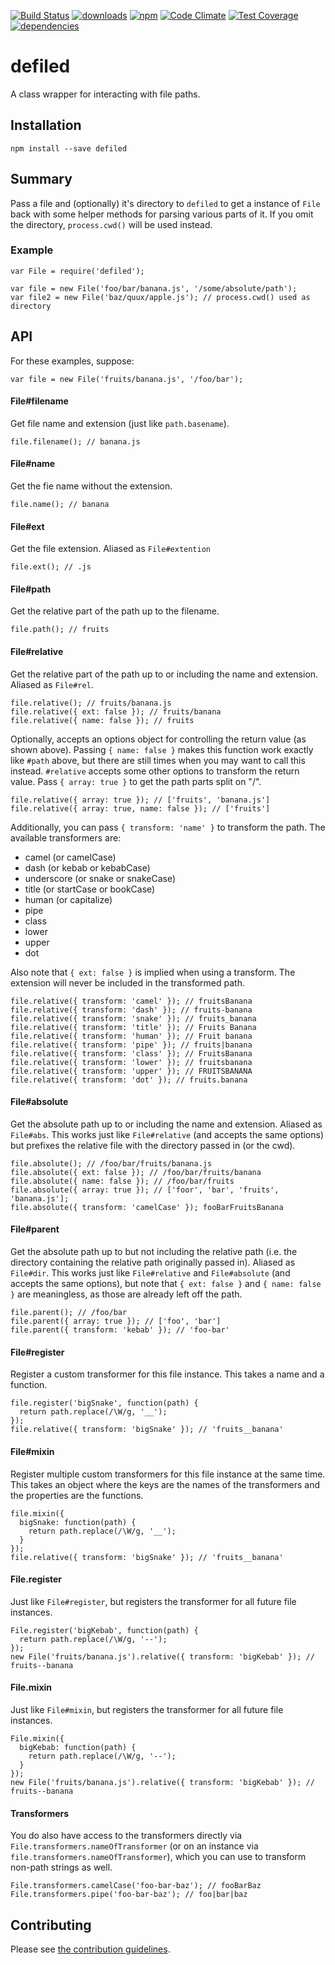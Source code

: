 [![Build Status](https://travis-ci.org/tandrewnichols/defiled.png)](https://travis-ci.org/tandrewnichols/defiled) [![downloads](http://img.shields.io/npm/dm/defiled.svg)](https://npmjs.org/package/defiled) [![npm](http://img.shields.io/npm/v/defiled.svg)](https://npmjs.org/package/defiled) [![Code Climate](https://codeclimate.com/github/tandrewnichols/defiled/badges/gpa.svg)](https://codeclimate.com/github/tandrewnichols/defiled) [![Test Coverage](https://codeclimate.com/github/tandrewnichols/defiled/badges/coverage.svg)](https://codeclimate.com/github/tandrewnichols/defiled) [![dependencies](https://david-dm.org/tandrewnichols/defiled.png)](https://david-dm.org/tandrewnichols/defiled)

# defiled

A class wrapper for interacting with file paths.

## Installation

`npm install --save defiled`

## Summary

Pass a file and (optionally) it's directory to `defiled` to get a instance of `File` back with some helper methods for parsing various parts of it. If you omit the directory, `process.cwd()` will be used instead.

### Example

```
var File = require('defiled');

var file = new File('foo/bar/banana.js', '/some/absolute/path');
var file2 = new File('baz/quux/apple.js'); // process.cwd() used as directory
```

## API

For these examples, suppose:

```
var file = new File('fruits/banana.js', '/foo/bar');
```

#### File#filename

Get file name and extension (just like `path.basename`).

```
file.filename(); // banana.js
```

#### File#name

Get the fie name without the extension.

```
file.name(); // banana
```

#### File#ext

Get the file extension. Aliased as `File#extention`

```
file.ext(); // .js
```

#### File#path

Get the relative part of the path up to the filename.

```
file.path(); // fruits
```

#### File#relative

Get the relative part of the path up to or including the name and extension. Aliased as `File#rel`.

```
file.relative(); // fruits/banana.js
file.relative({ ext: false }); // fruits/banana
file.relative({ name: false }); // fruits
```

Optionally, accepts an options object for controlling the return value (as shown above). Passing `{ name: false }` makes this function work exactly like `#path` above, but there are still times when you may want to call this instead. `#relative` accepts some other options to transform the return value. Pass `{ array: true }` to get the path parts split on "/".

```
file.relative({ array: true }); // ['fruits', 'banana.js']
file.relative({ array: true, name: false }); // ['fruits']
```

Additionally, you can pass `{ transform: 'name' }` to transform the path. The available transformers are:

* camel (or camelCase)
* dash (or kebab or kebabCase)
* underscore (or snake or snakeCase)
* title (or startCase or bookCase)
* human (or capitalize)
* pipe
* class
* lower
* upper
* dot

Also note that `{ ext: false }` is implied when using a transform. The extension will never be included in the transformed path.

```
file.relative({ transform: 'camel' }); // fruitsBanana
file.relative({ transform: 'dash' }); // fruits-banana
file.relative({ transform: 'snake' }); // fruits_banana
file.relative({ transform: 'title' }); // Fruits Banana
file.relative({ transform: 'human' }); // Fruit banana
file.relative({ transform: 'pipe' }); // fruits|banana
file.relative({ transform: 'class' }); // FruitsBanana
file.relative({ transform: 'lower' }); // fruitsbanana
file.relative({ transform: 'upper' }); // FRUITSBANANA
file.relative({ transform: 'dot' }); // fruits.banana
```

#### File#absolute

Get the absolute path up to or including the name and extension. Aliased as `File#abs`. This works just like `File#relative` (and accepts the same options) but prefixes the relative file with the directory passed in (or the cwd).

```
file.absolute(); // /foo/bar/fruits/banana.js
file.absolute({ ext: false }); // /foo/bar/fruits/banana
file.absolute({ name: false }); // /foo/bar/fruits
file.absolute({ array: true }); // ['foor', 'bar', 'fruits', 'banana.js'];
file.absolute({ transform: 'camelCase' }); fooBarFruitsBanana
```

#### File#parent

Get the absolute path up to but not including the relative path (i.e. the directory containing the relative path originally passed in). Aliased as `File#dir`. This works just like `File#relative` and `File#absolute` (and accepts the same options), but note that `{ ext: false }` and `{ name: false }` are meaningless, as those are already left off the path.

```
file.parent(); // /foo/bar
file.parent({ array: true }); // ['foo', 'bar']
file.parent({ transform: 'kebab' }); // 'foo-bar'
```

#### File#register

Register a custom transformer for this file instance. This takes a name and a function.

```
file.register('bigSnake', function(path) {
  return path.replace(/\W/g, '__');
});
file.relative({ transform: 'bigSnake' }); // 'fruits__banana'
```

#### File#mixin

Register multiple custom transformers for this file instance at the same time. This takes an object where the keys are the names of the transformers and the properties are the functions.

```
file.mixin({
  bigSnake: function(path) {
    return path.replace(/\W/g, '__');
  }
});
file.relative({ transform: 'bigSnake' }); // 'fruits__banana'
```

#### File.register

Just like `File#register`, but registers the transformer for all future file instances.

```
File.register('bigKebab', function(path) {
  return path.replace(/\W/g, '--');
});
new File('fruits/banana.js').relative({ transform: 'bigKebab' }); // fruits--banana
```

#### File.mixin

Just like `File#mixin`, but registers the transformer for all future file instances.

```
File.mixin({
  bigKebab: function(path) {
    return path.replace(/\W/g, '--');
  }
});
new File('fruits/banana.js').relative({ transform: 'bigKebab' }); // fruits--banana
```

#### Transformers

You do also have access to the transformers directly via `File.transformers.nameOfTransformer` (or on an instance via `file.transformers.nameOfTransformer`), which you can use to transform non-path strings as well.

```
File.transformers.camelCase('foo-bar-baz'); // fooBarBaz
File.transformers.pipe('foo-bar-baz'); // foo|bar|baz
```

## Contributing

Please see [the contribution guidelines](CONTRIBUTING.md).
